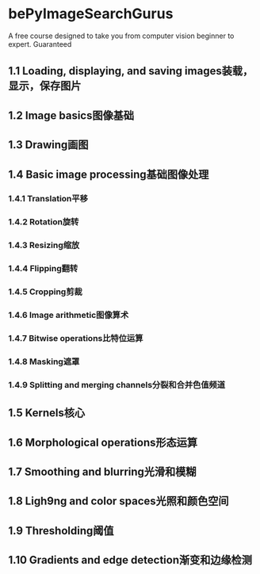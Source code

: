 # bePyImageSearchGurus
A free course  designed to take you from computer vision beginner to expert. Guaranteed

## 1.1 Loading, displaying, and saving images装载，显示，保存图片
## 1.2 Image basics图像基础
## 1.3 Drawing画图
## 1.4 Basic image processing基础图像处理
### 1.4.1 Translation平移
### 1.4.2 Rotation旋转
### 1.4.3 Resizing缩放

### 1.4.4 Flipping翻转

### 1.4.5 Cropping剪裁

### 1.4.6 Image arithmetic图像算术

### 1.4.7 Bitwise operations比特位运算

### 1.4.8 Masking遮罩

### 1.4.9 Splitting and merging channels分裂和合并色值频道

## 1.5 Kernels核心

## 1.6 Morphological operations形态运算

## 1.7 Smoothing and blurring光滑和模糊

## 1.8 Ligh9ng and color spaces光照和颜色空间

## 1.9 Thresholding阈值

## 1.10 Gradients and edge detection渐变和边缘检测


